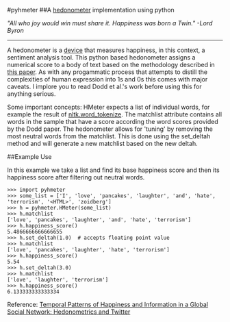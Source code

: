 #pyhmeter
##A [hedonometer](http://www.hedonometer.org) implementation using python

*"All who joy would win must share it. Happiness was born a Twin." -Lord Byron*
***

A hedonometer is a [device](http://en.wikipedia.org/wiki/Hedonometer) that measures happiness, in this context, a sentiment analysis tool. This python based hedonometer assigns a numerical score to a body of text based on the methodology described in [this paper](http://www.plosone.org/article/info:doi/10.1371/journal.pone.0026752). As with any progammatic process that attempts to distill the complexities of human expression into 1s and 0s this comes with major caveats. I implore you to read Dodd et al.'s work before using this for anything serious.

Some important concepts: HMeter expects a list of individual words, for example the result of [nltk.word_tokenize](http://nltk.org/api/nltk.tokenize.html). The matchlist attribute contains all words in the sample that have a score according the word scores provided by the Dodd paper. The hedonometer allows for 'tuning' by removing the most neutral words from the matchlist. This is done using the set_deltah method and will generate a new matchlist based on the new deltah.

##Example Use

In this example we take a list and find its base happiness score and then its happiness score after filtering out neutral words.

	>>> import pyhmeter
    >>> some_list = ['I', 'love', 'pancakes', 'laughter', 'and', 'hate', 'terrorism', '<HTML>', 'zoidberg']
    >>> h = pyhmeter.HMeter(some_list)
    >>> h.matchlist
    ['love', 'pancakes', 'laughter', 'and', 'hate', 'terrorism']
    >>> h.happiness_score()
    5.4866666666666655
    >>> h.set_deltah(1.0)  # accepts floating point value
    >>> h.matchlist
    ['love', 'pancakes', 'laughter', 'hate', 'terrorism']
    >>> h.happiness_score()
    5.54
    >>> h.set_deltah(3.0)
    >>> h.matchlist
    ['love', 'laughter', 'terrorism']
    >>> h.happiness_score()
    6.133333333333334

Reference: [Temporal Patterns of Happiness and Information in a Global Social Network: Hedonometrics and Twitter](http://www.plosone.org/article/info:doi/10.1371/journal.pone.0026752)
